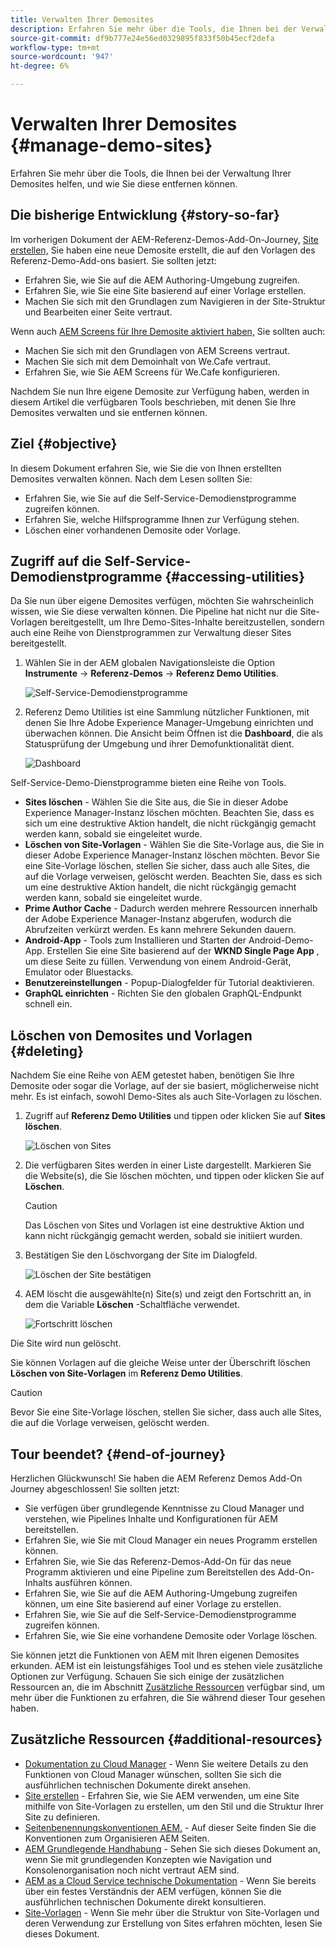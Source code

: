 ```yaml
---
title: Verwalten Ihrer Demosites
description: Erfahren Sie mehr über die Tools, die Ihnen bei der Verwaltung Ihrer Demosites helfen, und wie Sie diese entfernen können.
source-git-commit: df9b777e24e56ed0329895f833f50b45ecf2defa
workflow-type: tm+mt
source-wordcount: '947'
ht-degree: 6%

---
```



# Verwalten Ihrer Demosites {#manage-demo-sites}

Erfahren Sie mehr über die Tools, die Ihnen bei der Verwaltung Ihrer Demosites helfen, und wie Sie diese entfernen können.

## Die bisherige Entwicklung {#story-so-far}

Im vorherigen Dokument der AEM-Referenz-Demos-Add-On-Journey, [Site erstellen,](create-site.md) Sie haben eine neue Demosite erstellt, die auf den Vorlagen des Referenz-Demo-Add-ons basiert. Sie sollten jetzt:

* Erfahren Sie, wie Sie auf die AEM Authoring-Umgebung zugreifen.
* Erfahren Sie, wie Sie eine Site basierend auf einer Vorlage erstellen.
* Machen Sie sich mit den Grundlagen zum Navigieren in der Site-Struktur und Bearbeiten einer Seite vertraut.

Wenn auch [AEM Screens für Ihre Demosite aktiviert haben,](screens.md) Sie sollten auch:

* Machen Sie sich mit den Grundlagen von AEM Screens vertraut.
* Machen Sie sich mit dem Demoinhalt von We.Cafe vertraut.
* Erfahren Sie, wie Sie AEM Screens für We.Cafe konfigurieren.

Nachdem Sie nun Ihre eigene Demosite zur Verfügung haben, werden in diesem Artikel die verfügbaren Tools beschrieben, mit denen Sie Ihre Demosites verwalten und sie entfernen können.

## Ziel {#objective}

In diesem Dokument erfahren Sie, wie Sie die von Ihnen erstellten Demosites verwalten können. Nach dem Lesen sollten Sie:

* Erfahren Sie, wie Sie auf die Self-Service-Demodienstprogramme zugreifen können.
* Erfahren Sie, welche Hilfsprogramme Ihnen zur Verfügung stehen.
* Löschen einer vorhandenen Demosite oder Vorlage.

## Zugriff auf die Self-Service-Demodienstprogramme {#accessing-utilities}

Da Sie nun über eigene Demosites verfügen, möchten Sie wahrscheinlich wissen, wie Sie diese verwalten können. Die Pipeline hat nicht nur die Site-Vorlagen bereitgestellt, um Ihre Demo-Sites-Inhalte bereitzustellen, sondern auch eine Reihe von Dienstprogrammen zur Verwaltung dieser Sites bereitgestellt.

1. Wählen Sie in der AEM globalen Navigationsleiste die Option **Instrumente** -> **Referenz-Demos** -> **Referenz Demo Utilities**.

   ![Self-Service-Demodienstprogramme](assets/demo-utilities.png)

1. Referenz Demo Utilities ist eine Sammlung nützlicher Funktionen, mit denen Sie Ihre Adobe Experience Manager-Umgebung einrichten und überwachen können. Die Ansicht beim Öffnen ist die **Dashboard**, die als Statusprüfung der Umgebung und ihrer Demofunktionalität dient.

   ![Dashboard](assets/dashboard.png)

Self-Service-Demo-Dienstprogramme bieten eine Reihe von Tools.

* **Sites löschen** - Wählen Sie die Site aus, die Sie in dieser Adobe Experience Manager-Instanz löschen möchten. Beachten Sie, dass es sich um eine destruktive Aktion handelt, die nicht rückgängig gemacht werden kann, sobald sie eingeleitet wurde.
* **Löschen von Site-Vorlagen** - Wählen Sie die Site-Vorlage aus, die Sie in dieser Adobe Experience Manager-Instanz löschen möchten. Bevor Sie eine Site-Vorlage löschen, stellen Sie sicher, dass auch alle Sites, die auf die Vorlage verweisen, gelöscht werden. Beachten Sie, dass es sich um eine destruktive Aktion handelt, die nicht rückgängig gemacht werden kann, sobald sie eingeleitet wurde.
* **Prime Author Cache** - Dadurch werden mehrere Ressourcen innerhalb der Adobe Experience Manager-Instanz abgerufen, wodurch die Abrufzeiten verkürzt werden. Es kann mehrere Sekunden dauern.
* **Android-App** - Tools zum Installieren und Starten der Android-Demo-App. Erstellen Sie eine Site basierend auf der **WKND Single Page App** , um diese Seite zu füllen. Verwendung von einem Android-Gerät, Emulator oder Bluestacks.
* **Benutzereinstellungen** - Popup-Dialogfelder für Tutorial deaktivieren.
* **GraphQL einrichten** - Richten Sie den globalen GraphQL-Endpunkt schnell ein.

## Löschen von Demosites und Vorlagen {#deleting}

Nachdem Sie eine Reihe von AEM getestet haben, benötigen Sie Ihre Demosite oder sogar die Vorlage, auf der sie basiert, möglicherweise nicht mehr. Es ist einfach, sowohl Demo-Sites als auch Site-Vorlagen zu löschen.

1. Zugriff auf **Referenz Demo Utilities** und tippen oder klicken Sie auf **Sites löschen**.

   ![Löschen von Sites](assets/delete-sites.png)

1. Die verfügbaren Sites werden in einer Liste dargestellt. Markieren Sie die Website(s), die Sie löschen möchten, und tippen oder klicken Sie auf **Löschen**.

   >[!CAUTION]
   >
   >Das Löschen von Sites und Vorlagen ist eine destruktive Aktion und kann nicht rückgängig gemacht werden, sobald sie initiiert wurden.

1. Bestätigen Sie den Löschvorgang der Site im Dialogfeld.

   ![Löschen der Site bestätigen](assets/confirm-site-delete.png)

1. AEM löscht die ausgewählte(n) Site(s) und zeigt den Fortschritt an, in dem die Variable **Löschen** -Schaltfläche verwendet.

   ![Fortschritt löschen](assets/delete-progress.png)

Die Site wird nun gelöscht.

Sie können Vorlagen auf die gleiche Weise unter der Überschrift löschen **Löschen von Site-Vorlagen** im **Referenz Demo Utilities**.

>[!CAUTION]
>
>Bevor Sie eine Site-Vorlage löschen, stellen Sie sicher, dass auch alle Sites, die auf die Vorlage verweisen, gelöscht werden.

## Tour beendet? {#end-of-journey}

Herzlichen Glückwunsch! Sie haben die AEM Referenz Demos Add-On Journey abgeschlossen! Sie sollten jetzt:

* Sie verfügen über grundlegende Kenntnisse zu Cloud Manager und verstehen, wie Pipelines Inhalte und Konfigurationen für AEM bereitstellen.
* Erfahren Sie, wie Sie mit Cloud Manager ein neues Programm erstellen können.
* Erfahren Sie, wie Sie das Referenz-Demos-Add-On für das neue Programm aktivieren und eine Pipeline zum Bereitstellen des Add-On-Inhalts ausführen können.
* Erfahren Sie, wie Sie auf die AEM Authoring-Umgebung zugreifen können, um eine Site basierend auf einer Vorlage zu erstellen.
* Erfahren Sie, wie Sie auf die Self-Service-Demodienstprogramme zugreifen können.
* Erfahren Sie, wie Sie eine vorhandene Demosite oder Vorlage löschen.

Sie können jetzt die Funktionen von AEM mit Ihren eigenen Demosites erkunden. AEM ist ein leistungsfähiges Tool und es stehen viele zusätzliche Optionen zur Verfügung. Schauen Sie sich einige der zusätzlichen Ressourcen an, die im Abschnitt [Zusätzliche Ressourcen](#additional-resources) verfügbar sind, um mehr über die Funktionen zu erfahren, die Sie während dieser Tour gesehen haben.

## Zusätzliche Ressourcen {#additional-resources}

* [Dokumentation zu Cloud Manager](https://experienceleague.adobe.com/docs/experience-manager-cloud-service/onboarding/onboarding-concepts/cloud-manager-introduction.html) - Wenn Sie weitere Details zu den Funktionen von Cloud Manager wünschen, sollten Sie sich die ausführlichen technischen Dokumente direkt ansehen.
* [Site erstellen](/help/sites-cloud/administering/site-creation/create-site.md) - Erfahren Sie, wie Sie AEM verwenden, um eine Site mithilfe von Site-Vorlagen zu erstellen, um den Stil und die Struktur Ihrer Site zu definieren.
* [Seitenbenennungskonventionen AEM.](/help/sites-cloud/authoring/fundamentals/organizing-pages.md#page-name-restrictions-and-best-practices) - Auf dieser Seite finden Sie die Konventionen zum Organisieren AEM Seiten.
* [AEM Grundlegende Handhabung](/help/sites-cloud/authoring/getting-started/basic-handling.md) - Sehen Sie sich dieses Dokument an, wenn Sie mit grundlegenden Konzepten wie Navigation und Konsolenorganisation noch nicht vertraut AEM sind.
* [AEM as a Cloud Service technische Dokumentation](https://experienceleague.adobe.com/docs/experience-manager-cloud-service.html?lang=de) - Wenn Sie bereits über ein festes Verständnis der AEM verfügen, können Sie die ausführlichen technischen Dokumente direkt konsultieren.
* [Site-Vorlagen](/help/sites-cloud/administering/site-creation/site-templates.md) - Wenn Sie mehr über die Struktur von Site-Vorlagen und deren Verwendung zur Erstellung von Sites erfahren möchten, lesen Sie dieses Dokument.
